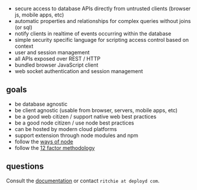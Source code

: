  - secure access to database APIs directly from untrusted clients (browser js, mobile apps, etc)
 - automatic properties and relationships for complex queries without joins (or sql)
 - notify clients in realtime of events occurring within the database
 - simple security specific language for scripting access control based on context
 - user and session management
 - all APIs exposed over REST / HTTP
 - bundled browser JavaScript client
 - web socket authentication and session management
## goals

 - be database agnostic
 - be client agnostic (usable from browser, servers, mobile apps, etc)
 - be a good web citizen / support native web best practices
 - be a good node citizen / use node best practices
 - can be hosted by modern cloud platforms
 - support extension through node modules and npm
 - follow the [ways of node](http://www.mikealrogers.com/posts/the-way-of-node.html)
 - follow the [12 factor methodology](http://www.12factor.net/)

## questions

Consult the [documentation](http://docs.deployd.com/) or contact `ritchie at deployd com`.
